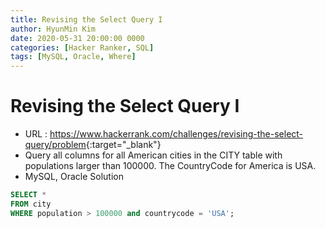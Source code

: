```yaml
---
title: Revising the Select Query I
author: HyunMin Kim
date: 2020-05-31 20:00:00 0000
categories: [Hacker Ranker, SQL]
tags: [MySQL, Oracle, Where]
---
```



# Revising the Select Query I

- URL : <https://www.hackerrank.com/challenges/revising-the-select-query/problem>{:target="_blank"}
- Query all columns for all American cities in the CITY table with populations larger than 100000. The CountryCode for America is USA.
- MySQL, Oracle Solution

```sql
SELECT *
FROM city
WHERE population > 100000 and countrycode = 'USA';
```